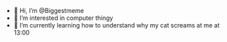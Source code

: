 - 👋 Hi, I’m @Biggestmeme
- 👀 I’m interested in computer thingy
- 🌱 I’m currently learning how to understand why my cat screams at me at 13:00

<!---
Biggestmeme/Biggestmeme is a ✨ special ✨ repository because its `README.md` (this file) appears on your GitHub profile.
You can click the Preview link to take a look at your changes.
--->
